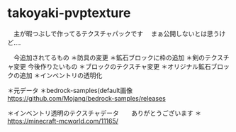 # takoyaki-pvptexture
　主が暇つぶしで作ってるテクスチャパックです
 　まぁ公開しないとは思うけど....
  
 　今追加されてるもの
  ＊防具の変更
  ＊鉱石ブロックに枠の追加
  ＊剣のテクスチャ変更
  今後作りたいもの
  ＊ブロックのテクスチャ変更
  ＊オリジナル鉱石ブロックの追加
  ＊インベントリの透明化
  
  ＊元データ
  ＊bedrock-samples(default画像
   https://github.com/Mojang/bedrock-samples/releases
   
   ＊インベントリ透明のテクスチャデータ　　ありがとうございます
   ＊https://minecraft-mcworld.com/11165/

